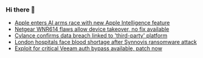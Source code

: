 ### Hi there 👋

<!--START_SECTION:feed-->
* [Apple enters AI arms race with new Apple Intelligence feature](https://www.bleepingcomputer.com/news/apple/apple-enters-ai-arms-race-with-new-apple-intelligence-feature/)
* [Netgear WNR614 flaws allow device takeover, no fix available](https://www.bleepingcomputer.com/news/security/netgear-wnr614-flaws-allow-device-takeover-no-fix-available/)
* [Cylance confirms data breach linked to 'third-party' platform](https://www.bleepingcomputer.com/news/security/cylance-confirms-data-breach-linked-to-third-party-platform/)
* [London hospitals face blood shortage after Synnovis ransomware attack](https://www.bleepingcomputer.com/news/security/london-hospitals-face-blood-shortage-after-synnovis-ransomware-attack/)
* [Exploit for critical Veeam auth bypass available, patch now](https://www.bleepingcomputer.com/news/security/exploit-for-critical-veeam-auth-bypass-available-patch-now/)
<!--END_SECTION:feed-->

<!--
**frankenk/frankenk** is a ✨ _special_ ✨ repository because its `README.md` (this file) appears on your GitHub profile.

Here are some ideas to get you started:

- 🔭 I’m currently working on ...
- 🌱 I’m currently learning ...
- 👯 I’m looking to collaborate on ...
- 🤔 I’m looking for help with ...
- 💬 Ask me about ...
- 📫 How to reach me: ...
- 😄 Pronouns: ...
- ⚡ Fun fact: ...
-->



